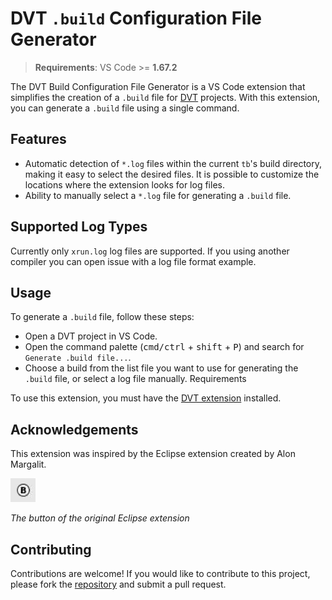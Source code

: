 # DVT `.build` Configuration File Generator

> **Requirements**: VS Code >= **1.67.2**

The DVT Build Configuration File Generator is a VS Code extension that simplifies the creation of a `.build` file for [DVT](https://marketplace.visualstudio.com/items?itemName=amiq.dvt) projects. With this extension, you can generate a `.build` file using a single command.

## Features

- Automatic detection of `*.log` files within the current `tb`'s build directory, making it easy to select the desired files. It is possible to customize the locations where the extension looks for log files.
- Ability to manually select a `*.log` file for generating a `.build` file.

## Supported Log Types

Currently only `xrun.log` log files are supported. If you using another compiler you can open issue with a log file format example.

## Usage

To generate a `.build` file, follow these steps:

- Open a DVT project in VS Code.
- Open the command palette (<kbd>cmd/ctrl</kbd> + <kbd>shift</kbd> + <kbd>P</kbd>) and search for `Generate .build file...`.
- Choose a build from the list file you want to use for generating the `.build` file, or select a log file manually.
Requirements

To use this extension, you must have the [DVT extension](https://marketplace.visualstudio.com/items?itemName=amiq.dvt) installed.

## Acknowledgements

This extension was inspired by the Eclipse extension created by Alon Margalit.

![Eclipse Extension Button](https://github.com/hzisman/dvt-build-configuration-file-generator/blob/main/images/original-eclipse-extension-button.jpeg?raw=true)

*The button of the original Eclipse extension*

## Contributing

Contributions are welcome! If you would like to contribute to this project, please fork the [repository](https://github.com/hzisman/dvt-build-configuration-file-generator.git) and submit a pull request.
